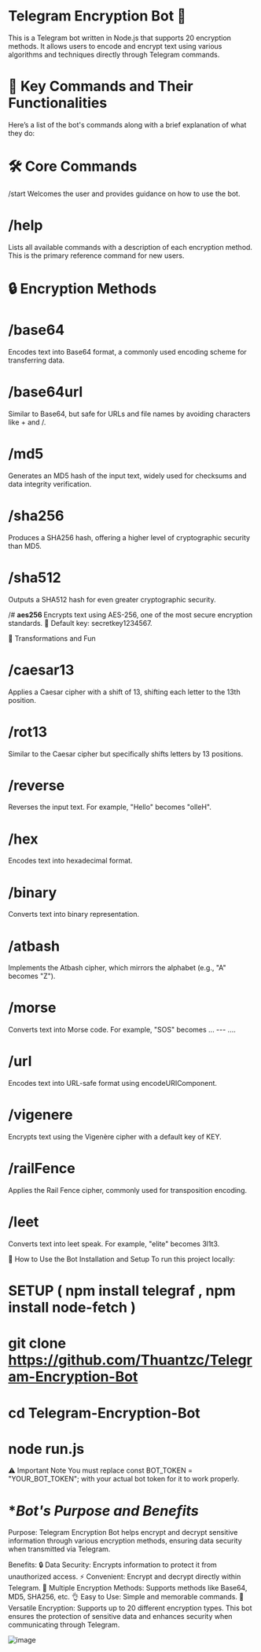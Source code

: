 # **Telegram Encryption Bot 🚀**
This is a Telegram bot written in Node.js that supports 20 encryption methods. It allows users to encode and encrypt text using various algorithms and techniques directly through Telegram commands.

# **📌 Key Commands and Their Functionalities**
Here’s a list of the bot's commands along with a brief explanation of what they do:

# **🛠️ Core Commands**
/start
Welcomes the user and provides guidance on how to use the bot.

# **/help**
Lists all available commands with a description of each encryption method. This is the primary reference command for new users.

# **🔒 Encryption Methods**
# **/base64 <text>**
Encodes text into Base64 format, a commonly used encoding scheme for transferring data.

# **/base64url <text>**
Similar to Base64, but safe for URLs and file names by avoiding characters like + and /.

# **/md5 <text>**
Generates an MD5 hash of the input text, widely used for checksums and data integrity verification.

# **/sha256 <text>**
Produces a SHA256 hash, offering a higher level of cryptographic security than MD5.

# **/sha512 <text>**
Outputs a SHA512 hash for even greater cryptographic security.

/# **aes256 <text>**
Encrypts text using AES-256, one of the most secure encryption standards.
🔑 Default key: secretkey1234567.

🧩 Transformations and Fun
# **/caesar13 <text>**
Applies a Caesar cipher with a shift of 13, shifting each letter to the 13th position.

# **/rot13 <text>**
Similar to the Caesar cipher but specifically shifts letters by 13 positions.

# **/reverse <text>**
Reverses the input text. For example, "Hello" becomes "olleH".

# **/hex <text>**
Encodes text into hexadecimal format.

# **/binary <text>**
Converts text into binary representation.

# **/atbash <text>**
Implements the Atbash cipher, which mirrors the alphabet (e.g., "A" becomes "Z").

# **/morse <text>**
Converts text into Morse code. For example, "SOS" becomes ... --- ....

# **/url <text>**
Encodes text into URL-safe format using encodeURIComponent.

# **/vigenere <text>**
Encrypts text using the Vigenère cipher with a default key of KEY.

# **/railFence <text>**
Applies the Rail Fence cipher, commonly used for transposition encoding.

# **/leet <text>**
Converts text into leet speak. For example, "elite" becomes 3l1t3.

🚀 How to Use the Bot
Installation and Setup
To run this project locally:
# **SETUP ( npm install telegraf , npm install node-fetch )**  

# **git clone https://github.com/Thuantzc/Telegram-Encryption-Bot** 

# **cd Telegram-Encryption-Bot** 

# **node run.js**
⚠️ Important Note
You must replace const BOT_TOKEN = "YOUR_BOT_TOKEN"; with your actual bot token for it to work properly.

# **Bot's Purpose and Benefits*
Purpose:
Telegram Encryption Bot helps encrypt and decrypt sensitive information through various encryption methods, ensuring data security when transmitted via Telegram.

Benefits:
🔒 Data Security: Encrypts information to protect it from unauthorized access.
⚡ Convenient: Encrypt and decrypt directly within Telegram.
🔐 Multiple Encryption Methods: Supports methods like Base64, MD5, SHA256, etc.
👌 Easy to Use: Simple and memorable commands.
🔄 Versatile Encryption: Supports up to 20 different encryption types.
This bot ensures the protection of sensitive data and enhances security when communicating through Telegram.

![image](https://github.com/user-attachments/assets/96c18f28-d2ee-4a76-8118-ea18d3ef2da0)
